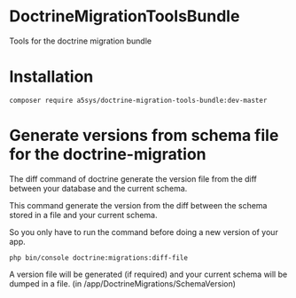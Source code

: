 # DoctrineMigrationToolsBundle

Tools for the doctrine migration bundle

# Installation

    composer require a5sys/doctrine-migration-tools-bundle:dev-master

# Generate versions from schema file for the doctrine-migration
The diff command of doctrine generate the version file from the diff between your database and the current schema.

This command generate the version from the diff between the schema stored in a file and your current schema.

So you only have to run the command before doing a new version of your app.

    php bin/console doctrine:migrations:diff-file

A version file will be generated (if required) and your current schema will be dumped in a file. (in /app/DoctrineMigrations/SchemaVersion)
